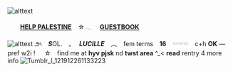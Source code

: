 ![alttext](https://64.media.tumblr.com/195a85ac5b349604c46308d1b89c7c4b/4ee358a7007cf420-8b/s2048x3072/41fd33c80b3d851e42c9d4e2b613ec865bd2f0d6.pnj)
 
 ⠀    ⠀ **[HELP PALESTINE](https://rentry.co/HELP-PALESTINE)** ⠀☆𓂃   ⠀ **[GUESTBOOK](https://polyniigo.123guestbook.com/)**
 
![alttext](https://64.media.tumblr.com/29ef1b779be05aac24056a2e180c4c2f/4ee358a7007cf420-23/s2048x3072/6db36c85e99b26d3c6786cc289b2f99d568b4335.pnj)
౨ৎ　***S***OL.　₊　 ***LUCILLE*** ⠀︵   ⠀fem terms ⠀**16** ⠀𓎠𓎠𓎠　c+h **OK** — pref w2i !⠀⠀☆ ⠀find me at **hyv pjsk** nd **twst area** ^_< **read** rentry 4 more info ![Tumblr_l_121912261133223](https://64.media.tumblr.com/964379b5dd5140e29f1e2a2e14ee74dc/4ee358a7007cf420-e3/s2048x3072/77b583137df2eef21e29d6911ef7e804825f7ec8.pnj)
